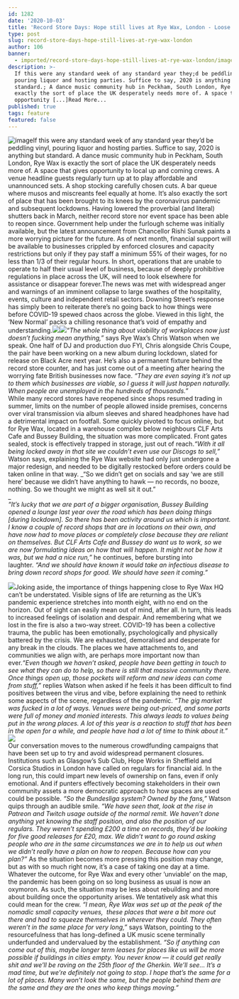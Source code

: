 ```yaml
---
id: 1282
date: '2020-10-03'
title: 'Record Store Days: Hope still lives at Rye Wax, London - Loose Lips'
type: post
slug: record-store-days-hope-still-lives-at-rye-wax-london
author: 106
banner:
  - imported/record-store-days-hope-still-lives-at-rye-wax-london/image1282.jpeg
description: >-
  If this were any standard week of any standard year they;d be peddling vinyl,
  pouring liquor and hosting parties. Suffice to say, 2020 is anything but
  standard.; A dance music community hub in Peckham, South London, Rye Wax is
  exactly the sort of place the UK desperately needs more of. A space that gives
  opportunity [...]Read More...
published: true
tags: feature
featured: false
---
```

![image](../imported/record-store-days-hope-still-lives-at-rye-wax-london/image1282.jpeg)If this were any standard week of any standard year they’d be peddling vinyl, pouring liquor and hosting parties. Suffice to say, 2020 is anything but standard. A dance music community hub in Peckham, South London, Rye Wax is exactly the sort of place the UK desperately needs more of. A space that gives opportunity to local up and coming crews. A venue headline guests regularly turn up at to play affordable and unannounced sets. A shop stocking carefully chosen cuts. A bar queue where musos and miscreants feel equally at home. It’s also exactly the sort of place that has been brought to its knees by the coronavirus pandemic and subsequent lockdowns. Having lowered the proverbial (and literal) shutters back in March, neither record store nor event space has been able to reopen since. Government help under the furlough scheme was initially available, but the latest announcement from Chancellor Rishi Sunak paints a more worrying picture for the future. As of next month, financial support will be available to businesses crippled by enforced closures and capacity restrictions but only if they pay staff a minimum 55% of their wages, for no less than 1/3 of their regular hours. In short, operations that are unable to operate to half their usual level of business, because of deeply prohibitive regulations in place across the UK, will need to look elsewhere for assistance or disappear forever.The news was met with widespread anger and warnings of an imminent collapse to large swathes of the hospitality, events, culture and independent retail sectors. Downing Street’s response has simply been to reiterate there’s no going back to how things were before COVID-19 spewed chaos across the globe. Viewed in this light, the ‘New Normal’ packs a chilling resonance that’s void of empathy and understanding.![](/wp-content/uploads/live/img/wysiwyg/5f7b24ad74948.jpg)![](/wp-content/uploads/live/img/wysiwyg/5f7b24cb34432.jpg)_“The whole thing about viability of workplaces now just doesn’t fucking mean anything,”_ says Rye Wax’s Chris Watson when we speak. One half of DJ and production duo FYI, Chris alongside Chris Coupe, the pair have been working on a new album during lockdown, slated for release on Black Acre next year. He’s also a permanent fixture behind the record store counter, and has just come out of a meeting after hearing the worrying fate British businesses now face. _“They are even saying it’s not up to them which businesses are viable, so I guess it will just happen naturally. When people are unemployed in the hundreds of thousands.”_   
While many record stores have reopened since shops resumed trading in summer, limits on the number of people allowed inside premises, concerns over viral transmission via album sleeves and shared headphones have had a detrimental impact on footfall. Some quickly pivoted to focus online, but for Rye Wax, located in a warehouse complex below neighbours CLF Arts Cafe and Bussey Building, the situation was more complicated. Front gates sealed, stock is effectively trapped in storage, just out of reach._“With it all being locked away in that site we couldn’t even use our Discogs to sell,”_ Watson says, explaining the Rye Wax website had only just undergone a major redesign, and needed to be digitally restocked before orders could be taken online in that way. _“So we didn’t get on socials and say ‘we are still here’ because we didn’t have anything to hawk — no records, no booze, nothing. So we thought we might as well sit it out.”  
_  
_“It’s lucky that we are part of a bigger organisation, Bussey Building opened a lounge last year over the road which has been doing things \[during lockdown\]. So there has been activity around us which is important. I know a couple of record shops that are in locations on their own, and have now had to move places or completely close because they are reliant on themselves. But CLF Arts Cafe and Bussey do want us to work, so we are now formulating ideas on how that will happen. It might not be how it was, but we had a nice run,”_ he continues, before bursting into laughter. _“And we should have known it would take an infectious disease to bring down record shops for good. We should have seen it coming.”_ 

![](/wp-content/uploads/live/img/wysiwyg/5f774c00ab624.jpg)Joking aside, the importance of things happening close to Rye Wax HQ can’t be understated. Visible signs of life are returning as the UK’s pandemic experience stretches into month eight, with no end on the horizon. Out of sight can easily mean out of mind, after all. In turn, this leads to increased feelings of isolation and despair. And remembering what we lost in the fire is also a two-way street. COVID-19 has been a collective trauma, the public has been emotionally, psychologically and physically battered by the crisis. We are exhausted, demoralised and desperate for any break in the clouds. The places we have attachments to, and communities we align with, are perhaps more important now than ever._“Even though we haven’t asked, people have been getting in touch to see what they can do to help, so there is still that massive community there. Once things open up, those pockets will reform and new ideas can come from stuff,”_ replies Watson when asked if he feels it has been difficult to find positives between the virus and vibe, before explaining the need to rethink some aspects of the scene, regardless of the pandemic. _“The gig market was fucked in a lot of ways. Venues were being out-priced, and some parts were full of money and monied interests. This always leads to values being put in the wrong places. A lot of this year is a reaction to stuff that has been in the open for a while, and people have had a lot of time to think about it.”_ _![](/wp-content/uploads/live/img/wysiwyg/5f7b24e87eba2.jpg)_  
Our conversation moves to the numerous crowdfunding campaigns that have been set up to try and avoid widespread permanent closures. Institutions such as Glasgow’s Sub Club, Hope Works in Sheffield and Corsica Studios in London have called on regulars for financial aid. In the long run, this could impart new levels of ownership on fans, even if only emotional. And if punters effectively becoming stakeholders in their own community assets a more democratic approach to how spaces are used could be possible. _“So the Bundesliga system? Owned by the fans,”_ Watson quips through an audible smile. _“We have seen that, look at the rise in Patreon and Twitch usage outside of the normal remit. We haven’t done anything yet knowing the staff position, and also the position of our regulars. They weren’t spending £200 a time on records, they’d be looking for five good releases for £20, max. We didn’t want to go round asking people who are in the same circumstances we are in to help us out when we didn’t really have a plan on how to reopen. Because how can you plan?”_ As the situation becomes more pressing this position may change, but as with so much right now, it’s a case of taking one day at a time. Whatever the outcome, for Rye Wax and every other ‘unviable’ on the map, the pandemic has been going on so long business as usual is now an oxymoron. As such, the situation may be less about rebuilding and more about building once the opportunity arises. We tentatively ask what this could mean for the crew. _“I mean, Rye Wax was set up at the peak of the nomadic small capacity venues,  these places that were a bit more out there and had to squeeze themselves in wherever they could. They often weren’t in the same place for very long,”_ says Watson, pointing to the resourcefulness that has long-defined a UK music scene terminally underfunded and undervalued by the establishment. _“So if anything can come out of this, maybe longer term leases for places like us will be more possible if buildings in cities empty. You never know — it could get really shit and we’ll be raving on the 25th floor of the Gherkin. We’ll see… It’s a mad time, but we’re definitely not going to stop. I hope that’s the same for a lot of places. Many won’t look the same, but the people behind them are the same and they are the ones who keep things moving.”_
